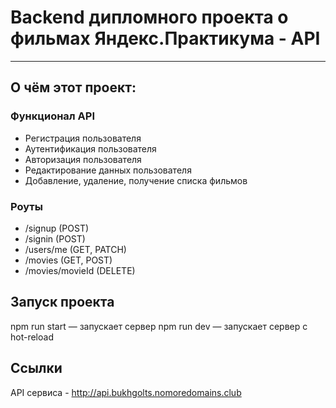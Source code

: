 # Backend дипломного проекта о фильмах Яндекс.Практикума - API
------
## О чём этот проект:
### Функционал API
* Регистрация пользователя
* Аутентификация пользователя
* Авторизация пользователя
* Редактирование данных пользователя
* Добавление, удаление, получение списка фильмов

### Роуты
* /signup (POST)
* /signin (POST)
* /users/me (GET, PATCH)
* /movies (GET, POST)
* /movies/movieId (DELETE)

## Запуск проекта
npm run start — запускает сервер
npm run dev — запускает сервер с hot-reload

## Ссылки
API сервиса - http://api.bukhgolts.nomoredomains.club
